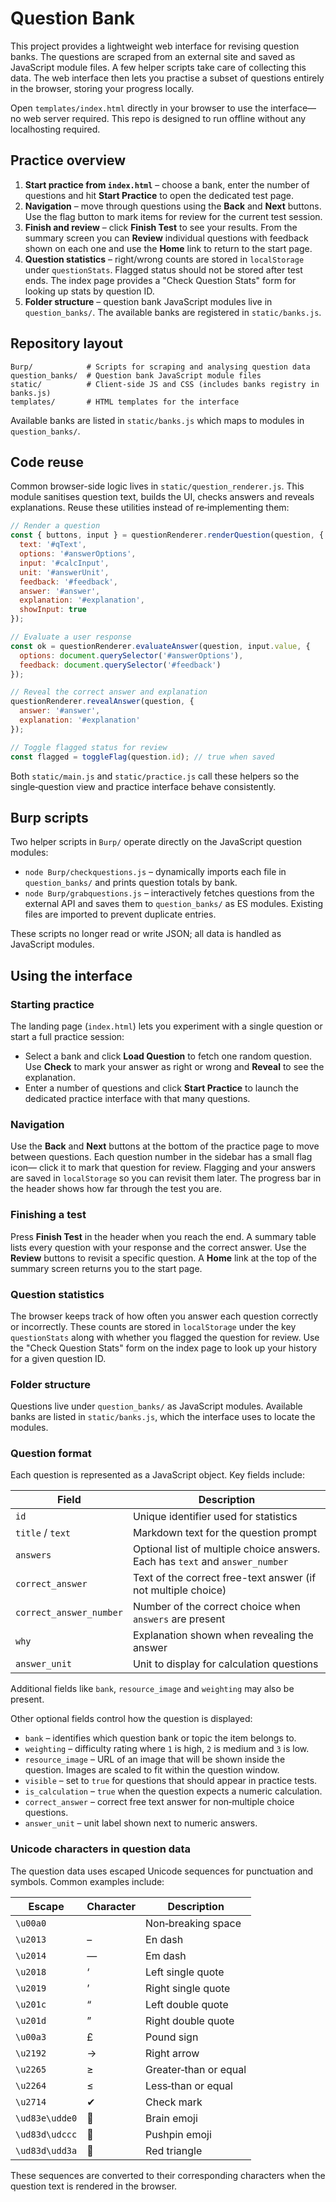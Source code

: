 # Question Bank

This project provides a lightweight web interface for revising question banks.
The questions are scraped from an external site and saved as JavaScript module files.
A few helper scripts take care of collecting this data. The web
interface then lets you practise a subset of questions entirely in the
browser, storing your progress locally.


Open `templates/index.html` directly in your browser to use the interface—no web server required. This repo is designed to run offline without any localhosting required.


## Practice overview

1. **Start practice from `index.html`** – choose a bank, enter the number of
   questions and hit **Start Practice** to open the dedicated test page.
2. **Navigation** – move through questions using the **Back** and **Next**
   buttons. Use the flag button to mark items for review for the current test session.
3. **Finish and review** – click **Finish Test** to see your results. From the
   summary screen you can **Review** individual questions with feedback shown on each one and use the **Home**
   link to return to the start page.
4. **Question statistics** – right/wrong counts are stored
   in `localStorage` under `questionStats`. Flagged status should not be stored after test ends. The index page provides a "Check
   Question Stats" form for looking up stats by question ID.
5. **Folder structure** – question bank JavaScript modules live in `question_banks/`.
   The available banks are registered in `static/banks.js`.

## Repository layout

```
Burp/            # Scripts for scraping and analysing question data
question_banks/  # Question bank JavaScript module files
static/          # Client-side JS and CSS (includes banks registry in banks.js)
templates/       # HTML templates for the interface
```

Available banks are listed in `static/banks.js` which maps to modules in
`question_banks/`.

## Code reuse

Common browser-side logic lives in `static/question_renderer.js`. This module
sanitises question text, builds the UI, checks answers and reveals
explanations. Reuse these utilities instead of re‑implementing them:

```javascript
// Render a question
const { buttons, input } = questionRenderer.renderQuestion(question, {
  text: '#qText',
  options: '#answerOptions',
  input: '#calcInput',
  unit: '#answerUnit',
  feedback: '#feedback',
  answer: '#answer',
  explanation: '#explanation',
  showInput: true
});

// Evaluate a user response
const ok = questionRenderer.evaluateAnswer(question, input.value, {
  options: document.querySelector('#answerOptions'),
  feedback: document.querySelector('#feedback')
});

// Reveal the correct answer and explanation
questionRenderer.revealAnswer(question, {
  answer: '#answer',
  explanation: '#explanation'
});

// Toggle flagged status for review
const flagged = toggleFlag(question.id); // true when saved
```

Both `static/main.js` and `static/practice.js` call these helpers so the
single‑question view and practice interface behave consistently.

## Burp scripts

Two helper scripts in `Burp/` operate directly on the JavaScript question modules:

* `node Burp/checkquestions.js` – dynamically imports each file in `question_banks/` and prints question totals by bank.
* `node Burp/grabquestions.js` – interactively fetches questions from the external API and saves them to `question_banks/` as ES modules. Existing files are imported to prevent duplicate entries.

These scripts no longer read or write JSON; all data is handled as JavaScript modules.


## Using the interface

### Starting practice

The landing page (`index.html`) lets you experiment with a single question or
start a full practice session:

* Select a bank and click **Load Question** to fetch one random question.
  Use **Check** to mark your answer as right or wrong and **Reveal** to see the
  explanation.
* Enter a number of questions and click **Start Practice** to launch the
  dedicated practice interface with that many questions.

### Navigation

Use the **Back** and **Next** buttons at the bottom of the practice page to move
between questions. Each question number in the sidebar has a small flag icon—
click it to mark that question for review. Flagging and your answers are saved
in `localStorage` so you can revisit them later. The progress bar in the header
shows how far through the test you are.

### Finishing a test

Press **Finish Test** in the header when you reach the end. A summary table
lists every question with your response and the correct answer. Use the
**Review** buttons to revisit a specific question. A **Home** link at the top
of the summary screen returns you to the start page.

### Question statistics

The browser keeps track of how often you answer each question correctly or
incorrectly. These counts are stored in `localStorage` under the key
`questionStats` along with whether you flagged the question for review. Use the
"Check Question Stats" form on the index page to look up your history for a
given question ID.

### Folder structure

Questions live under `question_banks/` as JavaScript modules. Available banks
are listed in `static/banks.js`, which the interface uses to locate the modules.

### Question format

Each question is represented as a JavaScript object. Key fields include:

| Field | Description |
|-------|-------------|
| `id` | Unique identifier used for statistics |
| `title` / `text` | Markdown text for the question prompt |
| `answers` | Optional list of multiple choice answers. Each has `text` and `answer_number` |
| `correct_answer` | Text of the correct free-text answer (if not multiple choice) |
| `correct_answer_number` | Number of the correct choice when `answers` are present |
| `why` | Explanation shown when revealing the answer |
| `answer_unit` | Unit to display for calculation questions |

Additional fields like `bank`, `resource_image` and `weighting` may also be present.

Other optional fields control how the question is displayed:

* `bank` – identifies which question bank or topic the item belongs to.
* `weighting` – difficulty rating where `1` is high, `2` is medium and `3` is low.
* `resource_image` – URL of an image that will be shown inside the question. Images are scaled to fit within the question window.
* `visible` – set to `true` for questions that should appear in practice tests.
* `is_calculation` – `true` when the question expects a numeric calculation.
* `correct_answer` – correct free text answer for non‑multiple choice questions.
* `answer_unit` – unit label shown next to numeric answers.

### Unicode characters in question data

The question data uses escaped Unicode sequences for punctuation and symbols. Common examples include:

| Escape | Character | Description |
|--------|-----------|-------------|
| `\u00a0` |   | Non‑breaking space |
| `\u2013` | – | En dash |
| `\u2014` | — | Em dash |
| `\u2018` | ‘ | Left single quote |
| `\u2019` | ’ | Right single quote |
| `\u201c` | “ | Left double quote |
| `\u201d` | ” | Right double quote |
| `\u00a3` | £ | Pound sign |
| `\u2192` | → | Right arrow |
| `\u2265` | ≥ | Greater‑than or equal |
| `\u2264` | ≤ | Less‑than or equal |
| `\u2714` | ✔ | Check mark |
| `\ud83e\udde0` | 🧠 | Brain emoji |
| `\ud83d\udccc` | 📌 | Pushpin emoji |
| `\ud83d\udd3a` | 🔺 | Red triangle |

These sequences are converted to their corresponding characters when the question text is rendered in the browser.

